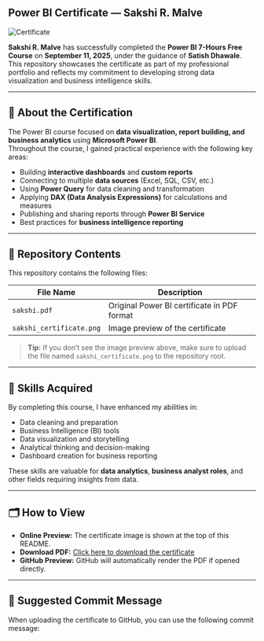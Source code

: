 ## Power BI Certificate — Sakshi R. Malve

![Certificate](./sakshi_certificate.png)

**Sakshi R. Malve** has successfully completed the **Power BI 7-Hours Free Course** on **September 11, 2025**, under the guidance of **Satish Dhawale**.  
This repository showcases the certificate as part of my professional portfolio and reflects my commitment to developing strong data visualization and business intelligence skills.

---

## 📜 About the Certification

The Power BI course focused on **data visualization, report building, and business analytics** using **Microsoft Power BI**.  
Throughout the course, I gained practical experience with the following key areas:

- Building **interactive dashboards** and **custom reports**  
- Connecting to multiple **data sources** (Excel, SQL, CSV, etc.)  
- Using **Power Query** for data cleaning and transformation  
- Applying **DAX (Data Analysis Expressions)** for calculations and measures  
- Publishing and sharing reports through **Power BI Service**  
- Best practices for **business intelligence reporting**

---

## 📂 Repository Contents

This repository contains the following files:

| File Name | Description |
|------------|-------------|
| `sakshi.pdf` | Original Power BI certificate in PDF format |
| `sakshi_certificate.png` | Image preview of the certificate |

> **Tip:** If you don’t see the image preview above, make sure to upload the file named `sakshi_certificate.png` to the repository root.

---

## 🎯 Skills Acquired

By completing this course, I have enhanced my abilities in:

- Data cleaning and preparation  
- Business Intelligence (BI) tools  
- Data visualization and storytelling  
- Analytical thinking and decision-making  
- Dashboard creation for business reporting  

These skills are valuable for **data analytics**, **business analyst roles**, and other fields requiring insights from data.

---

## 🗂 How to View

- **Online Preview:** The certificate image is shown at the top of this README.  
- **Download PDF:** [Click here to download the certificate](./sakshi.pdf)  
- **GitHub Preview:** GitHub will automatically render the PDF if opened directly.

---

## 📝 Suggested Commit Message

When uploading the certificate to GitHub, you can use the following commit message:


